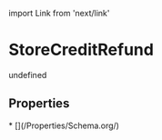 import Link from 'next/link'
# StoreCreditRefund

undefined

## Properties

<Grid>
* [](/Properties/Schema.org/)

</Grid>

